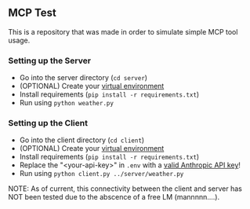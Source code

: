 ## MCP Test
This is a repository that was made in order to simulate simple MCP tool usage.

### Setting up the Server
- Go into the server directory (``cd server``)
- (OPTIONAL) Create your [virtual environment](https://docs.python.org/3/library/venv.html)
- Install requirements (``pip install -r requirements.txt``)
- Run using ``python weather.py``

### Setting up the Client
- Go into the client directory (``cd client``)
- (OPTIONAL) Create your [virtual environment](https://docs.python.org/3/library/venv.html)
- Install requirements (``pip install -r requirements.txt``)
- Replace the "\<your-api-key\>" in `.env` with a [valid Anthropic API key](https://console.anthropic.com)!
- Run using ``python client.py ../server/weather.py``

NOTE: As of current, this connectivity between the client and server has NOT been tested due to the abscence of a free LM (mannnnn....).